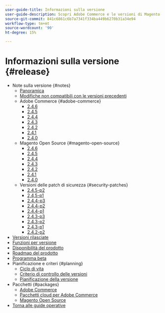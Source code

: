 ```yaml
---
user-guide-title: Informazioni sulla versione
user-guide-description: Scopri Adobe Commerce e le versioni di Magento Open Source.
source-git-commit: 841c6861c6b7a7341f334ba449b6270b31a34e94
workflow-type: tm+mt
source-wordcount: '90'
ht-degree: 15%

---
```



# Informazioni sulla versione {#release}

- Note sulla versione {#notes}
   - [Panoramica](release-notes/overview.md)
   - [Modifiche non compatibili con le versioni precedenti](backward-incompatible-changes.md)
   - Adobe Commerce {#adobe-commerce}
      - [2.4.6](release-notes/commerce/2-4-6.md)
      - [2.4.5](release-notes/commerce/2-4-5.md)
      - [2.4.4](release-notes/commerce/2-4-4.md)
      - [2.4.3](release-notes/commerce/2-4-3.md)
      - [2.4.2](release-notes/commerce/2-4-2.md)
      - [2.4.1](release-notes/commerce/2-4-1.md)
      - [2.4.0](release-notes/commerce/2-4-0.md)
   - Magento Open Source {#magento-open-source}
      - [2.4.6](release-notes/open-source/2-4-6.md)
      - [2.4.5](release-notes/open-source/2-4-5.md)
      - [2.4.4](release-notes/open-source/2-4-4.md)
      - [2.4.3](release-notes/open-source/2-4-3.md)
      - [2.4.2](release-notes/open-source/2-4-2.md)
      - [2.4.1](release-notes/open-source/2-4-1.md)
      - [2.4.0](release-notes/open-source/2-4-0.md)
   - Versioni delle patch di sicurezza {#security-patches}
      - [2.4.5-p2](release-notes/security/2-4-5-p2.md)
      - [2,4,5-p1](release-notes/security/2-4-5-p1.md)
      - [2.4.4-p3](release-notes/security/2-4-4-p3.md)
      - [2.4.4-p2](release-notes/security/2-4-4-p2.md)
      - [2.4.4-p1](release-notes/security/2-4-4-p1.md)
      - [2.4.3-p3](release-notes/security/2-4-3-p3.md)
      - [2.4.3-p2](release-notes/security/2-4-3-p2.md)
      - [2.4.3-p1](release-notes/security/2-4-3-p1.md)
      - [2.4.2-p2](release-notes/security/2-4-2-p2.md)
- [Versioni rilasciate](versions.md)
- [Funzioni per versione](features.md)
- [Disponibilità del prodotto](product-availability.md)
- [Roadmap del prodotto](product-roadmap.md)
- [Programma beta](beta-program.md)
- Pianificazione e criteri {#planning}
   - [Ciclo di vita](lifecycle-policy.md)
   - [Criterio di controllo delle versioni](versioning-policy.md)
   - [Pianificazione della versione](schedule.md)
- Pacchetti {#packages}
   - [Adobe Commerce](packages/adobe-commerce.md)
   - [Pacchetti cloud per Adobe Commerce](packages/cloud.md)
   - [Magento Open Source](packages/magento-open-source.md)
- [Torna alle guide operative](https://experienceleague.adobe.com/docs/commerce-operations/operational-guides/home.html)
